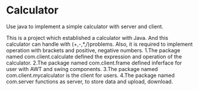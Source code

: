 # Calculator
Use java to implement a simple calculator with server and client.

This is a project which established a calculator with Java. 
And this calculator can handle with (+,-,*,/)problems. Also, it is required to implement operation with brackets and positive, negative numbers.
1.The package named com.client.calculate defined the expression and operation of the calculator.
2.The package named com.client.frame defined inferface for user with AWT and swing components.
3.The package named com.client.mycalculator is the client for users.
4.The package named com.server functions as server, to store data and upload, download.
